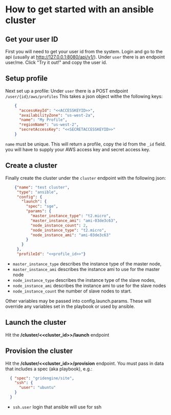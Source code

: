 # How to get started with an ansible cluster

## Get your user ID
   First you will need to get your user id from the system. Login and go to the api (usually at http://127.0.0.1:8080/api/v1/).  Under ```user``` there is an endpoint user/me.  Click "Try it out!" and copy the user id.

## Setup profile
   Next set up a profile:  Under ```user``` there is a POST endpoint ```/user/{id}/aws/profiles``` This takes a json object withe the following keys:
```json
    {
      "accessKeyId": "<<ACCESSKEYID>>",
      "availabilityZone": "us-west-2a",
      "name": "My Profile",
      "regionName": "us-west-2",
      "secretAccessKey": "<<SECRETACCESSKEYID>>"
    }
```

```name``` must be unique. This will return a profile,  copy the id from the ```_id``` field. you will have to supply your AWS access key and secret access key.

## Create a cluster
   Finally create the cluster under the ```cluster``` endpoint with the following json:

```json
    {"name": "test cluster",
     "type": "ansible",
     "config": {
       "launch": {
         "spec": "sge",
         "params": {
           "master_instance_type": "t2.micro",
           "master_instance_ami": "ami-03de3c63",
           "node_instance_count": 2,
           "node_instance_type": "t2.micro",
           "node_instance_ami": "ami-03de3c63"
         }
       }
     },
     "profileId": "<<profile_id>>"}
```

+ ```master_instance_type``` describes the instance type of the master node,
+ ```master_instance_ami``` describes the instance ami to use for the master node
+ ```node_instance_type``` describes the instance type of the slave nodes,
+ ```node_instance_ami``` describes the instance ami to use for the slave nodes
+ ```node_instance_count``` the number of slave nodes to start.


Other variables may be passed into config.launch.params.  These will override any variables set in the playbook or used by ansible.

## Launch the cluster
Hit the **/cluster/<<cluster_id>>/launch** endpoint

## Provision the cluster
Hit the **/cluster/<<cluster_id>>/provision** endpoint. You must pass in data that includes a spec (aka playbook), e.g.:

```json
  { "spec": "gridengine/site",
    "ssh": {
      "user": "ubuntu"
    }
  }
```
+ ```ssh.user``` login that ansible will use for ssh
